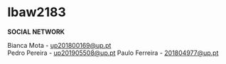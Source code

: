 # lbaw2183
**SOCIAL NETWORK**

Bianca Mota - up201800169@up.pt  
Pedro Pereira - up201905508@up.pt
Paulo Ferreira - 201804977@up.pt

